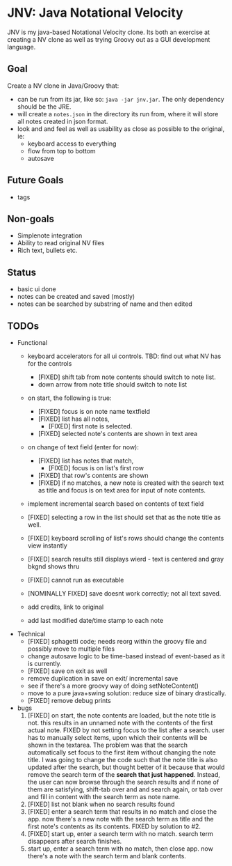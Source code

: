 JNV: Java Notational Velocity
=============================

JNV is my java-based Notational Velocity clone. Its both an exercise at creating a NV clone as well as trying Groovy out as a GUI development language.

Goal
----
Create a NV clone in Java/Groovy that:

- can be run from its jar, like so: `java -jar jnv.jar`. The only dependency should be the JRE.
- will create a `notes.json` in the directory its run from, where it will store all notes created in json format.
- look and and feel as well as usability as close as possible to the original, ie:
	- keyboard access to everything
	- flow from top to bottom
	- autosave

Future Goals
------------

- tags

Non-goals
---------

- Simplenote integration
- Ability to read original NV files
- Rich text, bullets etc.

Status
-----

- basic ui done
- notes can be created and saved (mostly)
- notes can be searched by substring of name and then edited

TODOs
-----

- Functional
	- keyboard accelerators for all ui controls. TBD: find out what NV has for the controls
		- [FIXED] shift tab from note contents should switch to note list.
		- down arrow from note title should switch to note list
	- on start, the following is true:
		- [FIXED] focus is on note name textfield
		- [FIXED] list has all notes, 
			- [FIXED] first note is selected.
		- [FIXED] selected note's contents are shown in text area
	- on change of text field (enter for now):
		- [FIXED] list has notes that match, 
			- [FIXED] focus is on list's first row
		- [FIXED] that row's contents are shown
		- [FIXED] if no matches, a new note is created with the search text as title and focus is on text area for input of note contents.
	- implement incremental search based on contents of text field
	- [FIXED] selecting a row in the list should set that as the note title as well. 
	- [FIXED] keyboard scrolling of list's rows should change the contents view instantly

	- [FIXED] search results still displays wierd - text is centered and gray bkgnd shows thru
	- [FIXED] cannot run as executable
	- [NOMINALLY FIXED] save doesnt work correctly; not all text saved.
	- add credits, link to original
	- add last modified date/time stamp to each note
- Technical
	- [FIXED] sphagetti code; needs reorg within the groovy file and possibly move to multiple files
	- change autosave logic to be time-based instead of event-based as it is currently.
	- [FIXED] save on exit as well
	- remove duplication in save on exit/ incremental save
	- see if there's a more groovy way of doing setNoteContent()
	- move to a pure java+swing solution: reduce size of binary drastically.
	- [FIXED] remove debug prints
- bugs
	1. [FIXED] on start, the note contents are loaded, but the note title is not. this results in an unnamed note with the contents of the first actual note. FIXED by not setting focus to the list after a search. user has to manually select items, upon which their contents will be shown in the textarea. The problem was that the search automatically set focus to the first item without changing the note title. I was going to change the code such that the note title is also updated after the search, but thought better of it because that would remove the search term of the **search that just happened**. Instead, the user can now browse through the search results and if none of them are satisfying, shift-tab over and and search again, or tab over and fill in content with the search term as note name.
	2. [FIXED] list not blank when no search results found
	3. [FIXED] enter a search term that results in no match and close the app. now there's a new note with the search term as title and the first note's contents as its contents. FIXED by solution to #2. 
	4. [FIXED] start up, enter a search term with no match. search term disappears after search finishes.
	5. start up, enter a search term with no match, then close app. now there's a note with the search term and blank contents.

